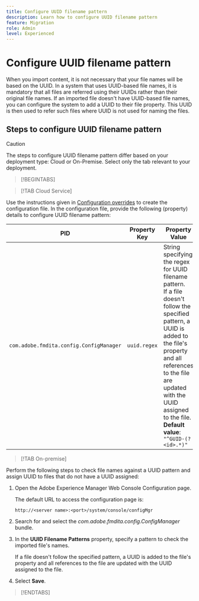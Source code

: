 ```yaml
---
title: Configure UUID filename pattern
description: Learn how to configure UUID filename pattern
feature: Migration
role: Admin
level: Experienced
---
```

# Configure UUID filename pattern

When you import content, it is not necessary that your file names will be based on the UUID. In a system that uses UUID-based file names, it is mandatory that all files are referred using their UUIDs rather than their original file names. If an imported file doesn't have UUID-based file names, you can configure the system to add a UUID to their file property. This UUID is then used to refer such files where UUID is not used for naming the files.

## Steps to configure UUID filename pattern

>[!CAUTION]
>
> The steps to configure UUID filename pattern differ based on your deployment type: Cloud or On-Premise. Select only the tab relevant to your deployment.

>[!BEGINTABS]

>[!TAB Cloud Service] 

Use the instructions given in [Configuration overrides](download-install-additional-config-override.md#) to create the configuration file. In the configuration file, provide the following \(property\) details to configure UUID filename pattern:

|PID|Property Key|Property Value|
|---|------------|--------------|
|`com.adobe.fmdita.config.ConfigManager`|`uuid.regex`|String specifying the regex for UUID filename pattern. <br> If a file doesn't follow the specified pattern, a UUID is added to the file's property and all references to the file are updated with the UUID assigned to the file. <br> **Default value**: `"^GUID-(?<id>.*)"` |


>[!TAB On-premise] 

Perform the following steps to check file names against a UUID pattern and assign UUID to files that do not have a UUID assigned:

1.  Open the Adobe Experience Manager Web Console Configuration page.

    The default URL to access the configuration page is:

    ```http
    http://<server name>:<port>/system/console/configMgr
    ```

1.  Search for and select the *com.adobe.fmdita.config.ConfigManager* bundle.

1.  In the **UUID Filename Patterns** property, specify a pattern to check the imported file's names.

    If a file doesn't follow the specified pattern, a UUID is added to the file's property and all references to the file are updated with the UUID assigned to the file.

1.  Select **Save**.

>[!ENDTABS]





